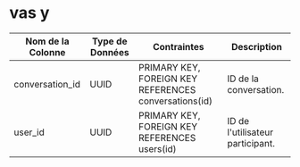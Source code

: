 # vas y

| Nom de la Colonne | Type de Données | Contraintes | Description |
| --- | --- | --- | --- |
| conversation_id | UUID | PRIMARY KEY, FOREIGN KEY REFERENCES conversations(id) | ID de la conversation. |
| user_id | UUID | PRIMARY KEY, FOREIGN KEY REFERENCES users(id) | ID de l'utilisateur participant. |

